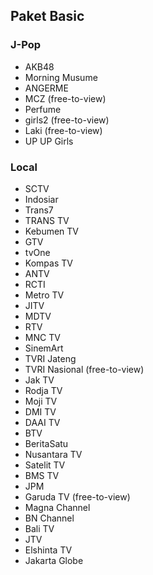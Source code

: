## Paket Basic
### J-Pop
* AKB48
* Morning Musume
* ANGERME
* MCZ (free-to-view)
* Perfume
* girls2 (free-to-view)
* Laki (free-to-view)
* UP UP Girls
### Local
* SCTV
* Indosiar
* Trans7
* TRANS TV
* Kebumen TV
* GTV
* tvOne
* Kompas TV
* ANTV
* RCTI
* Metro TV
* JITV
* MDTV
* RTV
* MNC TV
* SinemArt
* TVRI Jateng
* TVRI Nasional (free-to-view)
* Jak TV
* Rodja TV
* Moji TV
* DMI TV
* DAAI TV
* BTV
* BeritaSatu
* Nusantara TV
* Satelit TV
* BMS TV
* JPM
* Garuda TV (free-to-view)
* Magna Channel
* BN Channel
* Bali TV
* JTV
* Elshinta TV
* Jakarta Globe
